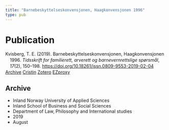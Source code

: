 ```yaml
---
title: "Barnebeskyttelseskonvensjonen, Haagkonvensjonen 1996"
type: pub
---
```

<h1>Publication</h1>
<article id="csl-bib-container-JBGMPHKK" class="csl-bib-container">
  <div class="csl-bib-body" style="line-height: 1.35; padding-left: 1em; text-indent:-1em;">
  <div class="csl-entry">Kvisberg, T. E. (2019). Barnebeskyttelseskonvensjonen, Haagkonvensjonen 1996. <i>Tidsskrift for familierett, arverett og barnevernrettslige sp&#xF8;rsm&#xE5;l</i>, <i>17</i>(2), 150&#x2013;198. <a href="https://doi.org/10.18261/issn.0809-9553-2019-02-04">https://doi.org/10.18261/issn.0809-9553-2019-02-04</a></div>
</div>
  <div class="csl-bib-buttons">
    <a href="#taxonomy-article-JBGMPHKK" class="csl-bib-button">Archive</a>
    <a href="https://app.cristin.no/results/show.jsf?id=1718480" alt="Cristin URL" class="csl-bib-button">Cristin</a>
    <a href="http://zotero.org/groups/5022929/items/JBGMPHKK" alt="Zotero URL" class="csl-bib-button">Zotero</a>
    <a href="http://ezproxy.inn.no/login?url=https://doi.org/10.18261/issn.0809-9553-2019-02-04" class="csl-bib-button">EZproxy</a>
  </div>
  <div id="csl-bib-meta-container-JBGMPHKK"></div>
</article>
<div id="csl-bib-meta-JBGMPHKK" class="csl-bib-meta">
  <article id="taxonomy-article-JBGMPHKK" class="taxonomy-article">
    <h1>Archive</h1>
    <ul>
      <li>Inland Norway University of Applied Sciences</li>
      <li>Inland School of Business and Social Sciences</li>
      <li>Department of Law, Philosophy and International studies</li>
      <li>2019</li>
      <li>August</li>
    </ul>
  </article>
</div>
